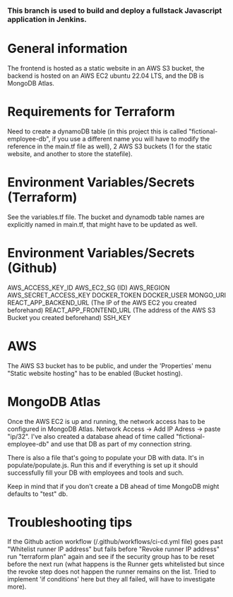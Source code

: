### This branch is used to build and deploy a fullstack Javascript application in Jenkins.

# General information

The frontend is hosted as a static website in an AWS S3 bucket, the backend is hosted on an AWS EC2 ubuntu 22.04 LTS, and the DB is MongoDB Atlas.

# Requirements for Terraform

Need to create a dynamoDB table (in this project this is called "fictional-employee-db", if you use a different name you will have to modify the reference in the main.tf file as well), 2 AWS S3 buckets (1 for the static website, and another to store the statefile).


# Environment Variables/Secrets (Terraform)

See the variables.tf file.
The bucket and dynamodb table names are explicitly named in main.tf, that might have to be updated as well.

# Environment Variables/Secrets (Github)

AWS_ACCESS_KEY_ID
AWS_EC2_SG (ID)
AWS_REGION
AWS_SECRET_ACCESS_KEY
DOCKER_TOKEN
DOCKER_USER
MONGO_URI
REACT_APP_BACKEND_URL (The IP of the AWS EC2 you created beforehand)
REACT_APP_FRONTEND_URL (The address of the AWS S3 Bucket you created beforehand)
SSH_KEY

# AWS

The AWS S3 bucket has to be public, and under the 'Properties' menu "Static website hosting" has to be enabled (Bucket hosting).

# MongoDB Atlas

Once the AWS EC2 is up and running, the network access has to be configured in MongoDB Atlas.
Network Access -> Add IP Adress -> paste "ip/32".
I've also created a database ahead of time called "fictional-employee-db" and use that DB as part of my connection string.

There is also a file that's going to populate your DB with data. It's in populate/populate.js. Run this and if everything is set up it should successfully fill your DB with employees and tools and such.

Keep in mind that if you don't create a DB ahead of time MongoDB might defaults to "test" db.

# Troubleshooting tips

If the Github action workflow (/.github/workflows/ci-cd.yml file) goes past "Whitelist runner IP address" but fails before "Revoke runner IP address" run "terraform plan" again and see if the security group has to be reset before the next run (what happens is the Runner gets whitelisted but since the revoke step does not happen the runner remains on the list. Tried to implement 'if conditions' here but they all failed, will have to investigate more).